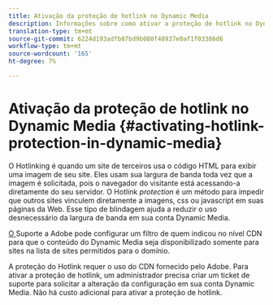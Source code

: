 ```yaml
---
title: Ativação da proteção de hotlink no Dynamic Media
description: Informações sobre como ativar a proteção de hotlink no Dynamic Media.
translation-type: tm+mt
source-git-commit: 6224d193adfb87bd9b080f48937e0af1f03386d6
workflow-type: tm+mt
source-wordcount: '165'
ht-degree: 7%

---
```



# Ativação da proteção de hotlink no Dynamic Media {#activating-hotlink-protection-in-dynamic-media}

O Hotlinking é quando um site de terceiros usa o código HTML para exibir uma imagem de seu site. Eles usam sua largura de banda toda vez que a imagem é solicitada, pois o navegador do visitante está acessando-a diretamente do seu servidor. O Hotlink *protection* é um método para impedir que outros sites vinculem diretamente a imagens, css ou javascript em suas páginas da Web. Esse tipo de blindagem ajuda a reduzir o uso desnecessário da largura de banda em sua conta Dynamic Media.

[O ](https://helpx.adobe.com/support.html) Suporte a Adobe pode configurar um filtro de quem indicou no nível CDN para que o conteúdo do Dynamic Media seja disponibilizado somente para sites na lista de sites permitidos para o domínio.

A proteção do Hotlink requer o uso do CDN fornecido pelo Adobe. Para ativar a proteção de hotlink, um administrador precisa criar um ticket de suporte para solicitar a alteração da configuração em sua conta Dynamic Media. Não há custo adicional para ativar a proteção de hotlink.
